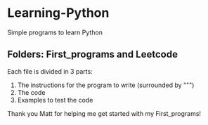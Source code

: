 # Learning-Python
Simple programs to learn Python

## Folders: First_programs and Leetcode
Each file is divided in 3 parts:
1. The instructions for the program to write (surrounded by """)
2. The code
3. Examples to test the code

Thank you Matt for helping me get started with my First_programs!

